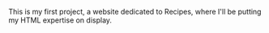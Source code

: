 This is  my first project, a website dedicated to Recipes, where I'll be putting my HTML expertise on display.